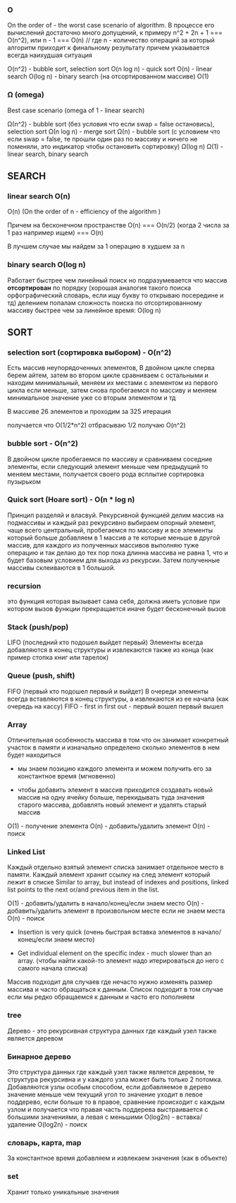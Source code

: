 ### O
On the order of - the worst case scenario of algorithm. В процессе его вычислений достаточно много допущений, к примеру n^2 + 2n + 1 === O(n^2), или n - 1 === O(n) // где n - количество операций за который алгоритм приходит к финальному результату причем указывается всегда наихудшая ситуация

O(n^2) - bubble sort, selection sort
O(n log n) - quick sort
O(n) - linear search
O(log n) - binary search (на отсортированном массиве)
O(1)

### Ω (omega)
Best case scenario (omega of 1 - linear search)

Ω(n^2) - bubble sort (без условия что если swap = false остановись), selection sort
Ω(n log n) - merge sort
Ω(n) - bubble sort (c условием что если swap = false, те прошли один раз по массиву и ничего не поменяли, это индикатор чтобы остановить сортировку)
Ω(log n) 
Ω(1) - linear search, binary search



## SEARCH

### linear search O(n)
O(n) (On the order of n - efficiency of the algorithm )

Причем на бесконечном пространстве O(n) === O(n/2) (когда 2 числа за 1 раз например ищем) === O(n)

В лучшем случае мы найдем за 1 операцию в худшем за n

### binary search O(log n)
Работает быстрее чем линейный поиск но подразумевается что массив **отсортирован** по порядку (хорошая аналогия такого поиска орфографический словарь, если ищу букву то открываю посередине и тд)
делением попалам
сложность поиска по отсортированному массиву быстрее чем за линейное время:
O(log n)



## SORT

### selection sort (сортировка выбором) - O(n^2)
Есть массив неупорядоченных элементов, В двойном цикле сперва берем айтем, затем во втором цикле сравниваем с остальными и находим минимальный, меняем их местами с элементом из первого цикла если меньше, затем снова пробегаемся по массиву и меняем минимальное значение уже со вторым элементом и тд

В массиве 26 элементов и проходим за 325 итерация

получается что O(1/2*n^2) отбрасываю 1/2 получаю O(n^2)

### bubble sort - O(n^2)
В двойном цикле пробегаемся по массиву и сравниваем соседние элементы, если следующий элемент меньше чем предыдущий то меняем местами, получается своего рода всплытие
сортировка пузырьком 

### Quick sort (Hoare sort) - O(n * log n)
Принцип разделяй и власвуй. Рекурсивной функцией делим массив на подмассивы и каждый раз рекурсивно выбираем опорный элемент, чаще всего центральный, пробегаемся по массиву и все элементы который больше добавляем в 1 массив а те которые меньше в другой массив, для каждого из полученных массивов выполняю туже операцию и так делаю до тех пор пока длинна массива не равна 1, что и будет базовым условием для выхода из рекурсии. Затем полученные массивы склеиваются в 1 большой.

### recursion
это функция которая вызывает сама себя, должна иметь условие при котором вызов функции прекращается иначе будет бесконечный вызов

### Stack (push/pop)
LIFO (последний кто подошел выйдет первый)
Элементы всегда добавляются в конец структуры и извлекаются также из конца (как пример стопка книг или тарелок)

### Queue (push, shift)
FIFO (первый кто подошел первый и выйдет)
В очереди элементы всегда вставляются в конец структуры, а извлекаются из ее начала (как очередь на кассу) 
FIFO - first in first out - первый вошел первый вышел

### Array
Отличительная особенность массива в том что он занимает конкретный участок в памяти и изначально определено сколько элементов в нем будет находиться
+ мы знаем позицию каждого элемента и можем получить его за константное время (мгновенно)
- чтобы добавить элемент в массив приходится создавать новый массив на одну ячейку больше, перекидывать туда значения старого массива, добавлять новый элемент и удалять старый массив

O(1) - получение элемента
O(n) - добавить/удалить элемент
O(n) - поиск

### Linked List
Каждый отдельно взятый элемент списка занимает отдельное место в памяти. Каждый элемент хранит ссылку на след элемент который лежит в списке
Similar to array, but instead of indexes and positions, linked list points to the next or/and previous item in the list.

O(1) - добавить/удалить в начало/конец/если знаем место
O(n) - добавить/удалить элемент в произвольном месте если не знаем места
O(n) - поиск

+ Insertion is very quick (очень быстрая вставка элементов в начало/конец/если знаем место)
- Get individual element on the specific index - much slower than an array. (чтобы найти какой-то элемент надо итерироваться до него с самого начала списка)

Массив подходит для случаев где нечасто нужно изменять размер массива и часто обращаться к данным. Список подходит в том случае если мы редко обращаемся к данным и часто его пополняем

### tree
Дерево - это рекурсивная структура данных где каждый узел также является деревом

### Бинарное дерево
Это структура данных где каждый узел также является деревом, те структура рекурсивна и у каждого узла может быть только 2 потомка. Добавляются узлы особым способом, если добавляемое в дерево значение меньше чем текущий угол то значение уходит в левое поддерево, если больше то в правое, сравнение происходит с каждым узлом и получается что правая часть поддерева выстраивается с большими значениями, а левая с меньшими
O(log2n) - вставка/удаление
O(log2n) - поиск

### словарь, карта, map
За константное время добавляем и извлекаем значения (как в объекте)

### set 
Хранит только уникальные значения
